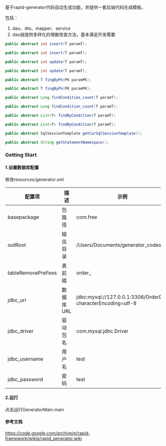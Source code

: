 基于rapid-generator代码自动生成功能，并提供一套后端代码生成模板。

包括：
1. dao、dto、mapper、service
2. dao层提供多样化的增删改查方法，基本满足开发需要
```java
public abstract int insert(T paramT);

public abstract int insert(T paramT);

public abstract int update(T paramT);

public abstract int update(T paramT);

public abstract T fingByPk(PK paramPK);

public abstract T fingByPk(PK paramPK);

public abstract Long findCondition_count(T paramT);

public abstract Long findCondition_count(T paramT);

public abstract List<T> findByCondition(T paramT);

public abstract List<T> findByCondition(T paramT);

public abstract SqlSessionTemplate getCurSqlSessionTemplate();

public abstract String getStatementNamespace();
```

### Getting Start
#### 1.设置数据库配置
修改resources/generator.xml

| 配置项 | 描述 | 示例 |
| --------- | -------- | -------------- |
| basepackage | 包路径 | com.free |
| outRoot | 输出目录 | /Users/Documents/generator_codes |
| tableRemovePrefixes | 表前缀 | order_ |
| jdbc_url | 数据库URL | jdbc:mysql://127.0.0.1:3306/OrderDB?characterEncoding=utf-8 |
| jdbc_driver | 驱动包名 | com.mysql.jdbc.Driver |
| jdbc_username | 用户名 | test |
| jdbc_password | 密码 | test |

#### 2.运行
点击运行GeneratorMain.main

#### 参考文档
https://code.google.com/archive/p/rapid-framework/wikis/rapid_generator.wiki